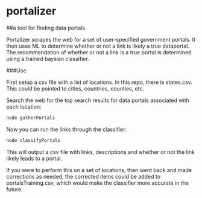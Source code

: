 portalizer
==========

##a tool for finding data portals


Portalizer scrapes the web for a set of user-specified government portals. It then uses ML to determine whether or not a link is likely a true dataportal. The recommendation of whether or not a link is a true portal is determined using a trained baysian classifier.

###Use

First setup a csv file with a list of locations. In this repo, there is states.csv. This could be pointed to cities, countries, counties, etc.

Search the web for the top search results for data portals associated with each location:

```bash
node gatherPortals
```

Now you can run the links through the classifier:

```bash
node classifyPortals
```

This will output a csv file with links, descriptions and whether or not the link likely leads to a portal.

If you were to perform this on a set of locations, then went back and made corrections as needed, the corrected items could be added to portalsTraining.csv, which would make the classifier more accurate in the future.